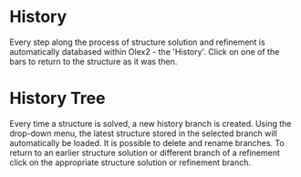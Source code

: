# History 
Every step along the process of structure solution and refinement is automatically databased within Olex2 - the 'History'. Click on one of the bars to return to the structure as it was then. 

# History Tree 

Every time a structure is solved, a new history branch is created. Using the drop-down menu, the latest structure stored in the selected branch will automatically be loaded. It is possible to delete and rename branches. To return to an earlier structure solution or different branch of a refinement click on the appropriate structure solution or refinement branch.
